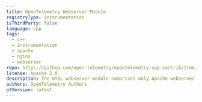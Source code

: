```yaml
---
title: OpenTelemetry Webserver Module
registryType: instrumentation
isThirdParty: false
language: cpp
tags:
  - c++
  - instrumentation
  - apache
  - nginx
  - webserver
repo: https://github.com/open-telemetry/opentelemetry-cpp-contrib/tree/main/instrumentation/otel-webserver-module
license: Apache 2.0
description: The OTEL webserver module comprises only Apache webserver module currently. Further support for Nginx webserver would be added in future.
authors: OpenTelemetry Authors
otVersion: latest
---
```

